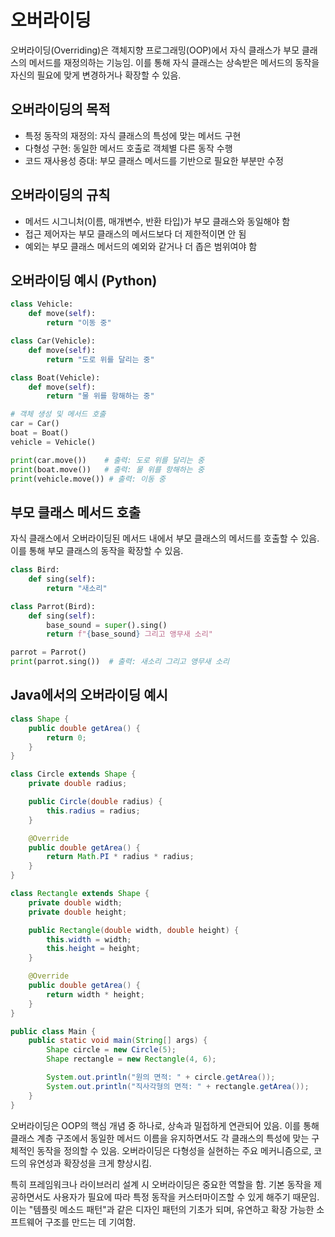 # 오버라이딩

오버라이딩(Overriding)은 객체지향 프로그래밍(OOP)에서 자식 클래스가 부모 클래스의 메서드를 재정의하는 기능임. 이를 통해 자식 클래스는 상속받은 메서드의 동작을 자신의 필요에 맞게 변경하거나 확장할 수 있음.

## 오버라이딩의 목적

- 특정 동작의 재정의: 자식 클래스의 특성에 맞는 메서드 구현
- 다형성 구현: 동일한 메서드 호출로 객체별 다른 동작 수행
- 코드 재사용성 증대: 부모 클래스 메서드를 기반으로 필요한 부분만 수정

## 오버라이딩의 규칙

- 메서드 시그니처(이름, 매개변수, 반환 타입)가 부모 클래스와 동일해야 함
- 접근 제어자는 부모 클래스의 메서드보다 더 제한적이면 안 됨
- 예외는 부모 클래스 메서드의 예외와 같거나 더 좁은 범위여야 함

## 오버라이딩 예시 (Python)

```python
class Vehicle:
    def move(self):
        return "이동 중"

class Car(Vehicle):
    def move(self):
        return "도로 위를 달리는 중"

class Boat(Vehicle):
    def move(self):
        return "물 위를 항해하는 중"

# 객체 생성 및 메서드 호출
car = Car()
boat = Boat()
vehicle = Vehicle()

print(car.move())    # 출력: 도로 위를 달리는 중
print(boat.move())   # 출력: 물 위를 항해하는 중
print(vehicle.move()) # 출력: 이동 중
```

## 부모 클래스 메서드 호출

자식 클래스에서 오버라이딩된 메서드 내에서 부모 클래스의 메서드를 호출할 수 있음. 이를 통해 부모 클래스의 동작을 확장할 수 있음.

```python
class Bird:
    def sing(self):
        return "새소리"

class Parrot(Bird):
    def sing(self):
        base_sound = super().sing()
        return f"{base_sound} 그리고 앵무새 소리"

parrot = Parrot()
print(parrot.sing())  # 출력: 새소리 그리고 앵무새 소리
```

## Java에서의 오버라이딩 예시

```java
class Shape {
    public double getArea() {
        return 0;
    }
}

class Circle extends Shape {
    private double radius;

    public Circle(double radius) {
        this.radius = radius;
    }

    @Override
    public double getArea() {
        return Math.PI * radius * radius;
    }
}

class Rectangle extends Shape {
    private double width;
    private double height;

    public Rectangle(double width, double height) {
        this.width = width;
        this.height = height;
    }

    @Override
    public double getArea() {
        return width * height;
    }
}

public class Main {
    public static void main(String[] args) {
        Shape circle = new Circle(5);
        Shape rectangle = new Rectangle(4, 6);

        System.out.println("원의 면적: " + circle.getArea());
        System.out.println("직사각형의 면적: " + rectangle.getArea());
    }
}
```

오버라이딩은 OOP의 핵심 개념 중 하나로, 상속과 밀접하게 연관되어 있음. 이를 통해 클래스 계층 구조에서 동일한 메서드 이름을 유지하면서도 각 클래스의 특성에 맞는 구체적인 동작을 정의할 수 있음. 오버라이딩은 다형성을 실현하는 주요 메커니즘으로, 코드의 유연성과 확장성을 크게 향상시킴.

특히 프레임워크나 라이브러리 설계 시 오버라이딩은 중요한 역할을 함. 기본 동작을 제공하면서도 사용자가 필요에 따라 특정 동작을 커스터마이즈할 수 있게 해주기 때문임. 이는 "템플릿 메소드 패턴"과 같은 디자인 패턴의 기초가 되며, 유연하고 확장 가능한 소프트웨어 구조를 만드는 데 기여함.
